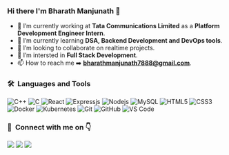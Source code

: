 ### Hi there I'm Bharath Manjunath 👋
- 🔭 I’m currently working at **Tata Communications Limited** as a **Platform Development Engineer Intern**.
- 🌱 I’m currently learning **DSA, Backend Development and DevOps tools**.
- 👯 I’m looking to collaborate on realtime projects.
- 🤔 I’m intersted in **Full Stack Development**.
- 📫 How to reach me ➡️ **bharathmanjunath7888@gmail.com**. 
<!--
**bharath-manjunath/bharath-manjunath** is a ✨ _special_ ✨ repository because its `README.md` (this file) appears on your GitHub profile.

Here are some ideas to get you started:

- 🔭 I’m currently working at Tata Communications as a Platform Development Engineer Intern.
- 🌱 I’m currently learning DSA, Backend Development and DevOps tools.
- 👯 I’m looking to collaborate on realtime projects.
- 🤔 I’m intersted in **Full stack Development**.
- 📫 How to reach me **bharathmanjunath7888@gmail.com**. 

-->
### 🛠 &nbsp;Languages and Tools
![C++](https://img.shields.io/badge/C%2B%2B-00599C?style=for-the-badge&logo=c%2B%2B&logoColor=white)
![C](https://img.shields.io/badge/C-00599C?style=for-the-badge&logo=c&logoColor=white)
![React](https://img.shields.io/badge/-React-61DAFB?style=for-the-badge&logo=react&logoColor=ffffff)
![Expressjs](https://img.shields.io/badge/-Expressjs-181717?style=for-the-badge&logo=express)
![Nodejs](https://img.shields.io/badge/-Nodejs-339933?style=for-the-badge&logo=Node.js&logoColor=ffffff)
![MySQL](https://img.shields.io/badge/MySQL-00000F?style=for-the-badge&logo=mysql&logoColor=white)
![HTML5](https://img.shields.io/badge/-HTML5-%23E44D27?style=for-the-badge&logo=html5&logoColor=ffffff)
![CSS3](https://img.shields.io/badge/-CSS3-%231572B6?style=for-the-badge&logo=css3)
![Docker](http://img.shields.io/badge/-Docker-2496ED?style=for-the-badge&logo=docker&logoColor=ffffff)
![Kubernetes](http://img.shields.io/badge/-Kubernetes-326CE5?style=for-the-badge&logo=kubernetes&logoColor=ffffff)
![Git](https://img.shields.io/badge/-Git-%23F05032?style=for-the-badge&logo=git&logoColor=%23ffffff)
![GitHub](https://img.shields.io/badge/-GitHub-181717?style=for-the-badge&logo=github)
![VS Code](http://img.shields.io/badge/-VS%20Code-007ACC?style=for-the-badge&logo=visual-studio-code&logoColor=ffffff)


### 🤝 &nbsp;Connect with me on 👇

<p>
<a href="https://linkedin.com/in/bharathmanjunatha"><img src="https://img.shields.io/badge/-LinkedIn-0077B5?style=flat&logo=Linkedin&logoColor=white"/></a>
<a href="mailto:bharathmanjunath7888@gmail.com"><img src="https://img.shields.io/badge/-bharathmanjunath7888@gmail.com-339933?style=flat&logo=Gmail&logoColor=white"/></a>
<a href="https://www.instagram.com/_bharathmgowda/"><img src="https://img.shields.io/badge/-Instagram-181717?style=flat&logo=Instagram&logoColor=white"/></a>

</p>
